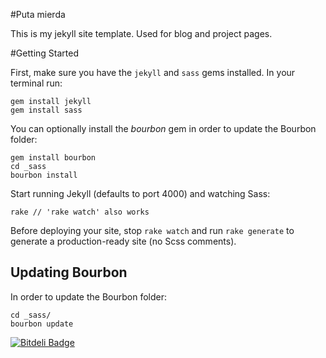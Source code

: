 #Puta mierda

This is my jekyll site template. Used for blog and project pages.

#Getting Started

First, make sure you have the `jekyll` and `sass` gems installed. In your terminal run:

    gem install jekyll
    gem install sass

You can optionally install the *bourbon* gem in order to update the Bourbon folder:

    gem install bourbon
    cd _sass
    bourbon install

Start running Jekyll (defaults to port 4000) and watching Sass:

    rake // 'rake watch' also works

Before deploying your site, stop `rake watch` and run `rake generate` to generate a production-ready site (no Scss comments).

## Updating Bourbon

In order to update the Bourbon folder:

    cd _sass/
    bourbon update
    

[![Bitdeli Badge](https://d2weczhvl823v0.cloudfront.net/tybenz/exemplar/trend.png)](https://bitdeli.com/free "Bitdeli Badge")
